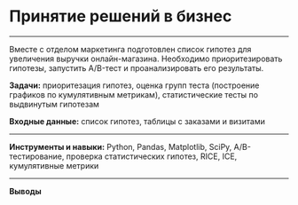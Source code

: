 # Принятие решений в бизнес

----

Вместе с отделом маркетинга подготовлен список гипотез для увеличения выручки онлайн-магазина. Необходимо приоритезировать гипотезы, запустить A/B-тест и проанализировать его результаты.

**Задачи:** приоритезация гипотез, оценка групп теста (построение графиков по кумулятивным метрикам), статистические тесты по выдвинутым гипотезам

**Входные данные:** список гипотез, таблицы с заказами и визитами 

----

**Инструменты и навыки:** Python, Pandas, Matplotlib, SciPy, A/B-тестирование, проверка статистических гипотез, RICE, ICE, кумулятивные метрики

----
**Выводы**
